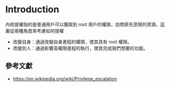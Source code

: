 # Introduction

內核提權指的是普通用戶可以獲取到 root 用戶的權限，訪問原先受限的資源。這裏從兩種角度來考慮如何提權

- 改變自身：通過改變自身進程的權限，使其具有 root 權限。
- 改變別人：通過影響高權限進程的執行，使其完成我們想要的功能。

## 參考文獻

- https://en.wikipedia.org/wiki/Privilege_escalation

